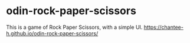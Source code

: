 # odin-rock-paper-scissors
This is a game of Rock Paper Scissors, with a simple UI.
https://chantee-h.github.io/odin-rock-paper-scissors/
